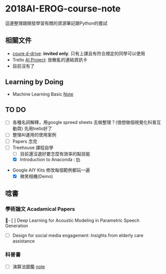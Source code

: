 # 2018AI-EROG-course-note
這邊整理跟開發學習有關的資源筆記跟Python的嘗試

## 相關文件

- [coure d-drive](https://drive.google.com/drive/folders/1OCg81tIUedBkU9Lu6qvEYLZlxlTL2LCO):  **invited only**. 只有上課且有符合規定的同學可以使用
- Trello [AI Project](https://trello.com/b/swFj8lJT/ai-projects): 放散亂的連結資訊卡
- 目前沒有了

## Learning by Doing 

- Machine Learning Basic [Note](./workshop-notes/1020ML.md)

## TO DO

- [ ] 各種名詞解釋，用google spreed sheets 去做整理？(很想做個視覺化科普互動頁)
    先用trello好了
- [ ] 整理AI運用的使用案例
- [ ] Papers 念完
- [ ] Treehouse 課程自學 
    - [ ] 目前還沒選好要怎麼有效率的點技能
    - [x] Introduction to Anaconda : [th](https://teamtreehouse.com/library/introduction-to-anaconda)

-  Google AIY Kits 修改每個範例都玩一遍
    - [x] 微笑相機(Demo) 

## 唸書

### 學術論文 Acadamical Papers

- [ ] Deep Learning for Acoustic Modeling in Parametric Speech Generation
- [ ] Design for social media engagement: Insights from elderly care assistance

### 科普書

- [ ] 演算法圖鑑 [note](./notes/bool-algorithm.md)